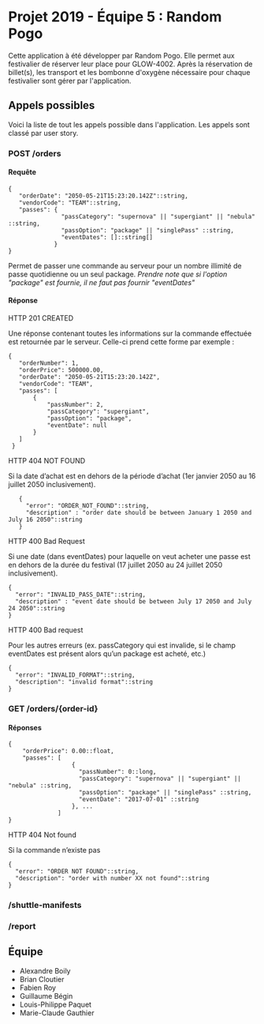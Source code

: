 # Projet 2019 - Équipe 5 : Random Pogo

Cette application à été développer par Random Pogo. Elle permet aux festivalier de réserver leur place pour GLOW-4002. Après la réservation de billet(s), les transport et les bombonne d'oxygène nécessaire pour chaque festivalier sont gérer par l'application.

## Appels possibles

Voici la liste de tout les appels possible dans l'application. Les appels sont classé par user story.
 
### POST /orders

#### Requête

```
{
   "orderDate": "2050-05-21T15:23:20.142Z"::string,
   "vendorCode": "TEAM"::string,
   "passes": {
               "passCategory": "supernova" || "supergiant" || "nebula" ::string,
               "passOption": "package" || "singlePass" ::string,
               "eventDates": []::string[] 
             }
}
```
Permet de passer une commande au serveur pour un nombre illimité de passe quotidienne ou un seul package.
*Prendre note que si l'option "package" est fournie, il ne faut pas fournir "eventDates"*

#### Réponse

HTTP 201 CREATED

Une réponse contenant toutes les informations sur la commande effectuée est retournée par le serveur. Celle-ci prend cette forme par exemple :

```
{
   "orderNumber": 1,
   "orderPrice": 500000.00,
   "orderDate": "2050-05-21T15:23:20.142Z",
   "vendorCode": "TEAM",
   "passes": [
       {
           "passNumber": 2,
           "passCategory": "supergiant",
           "passOption": "package",
           "eventDate": null
       }
   ]
 }
```

HTTP 404 NOT FOUND

Si la date d’achat est en dehors de la période d’achat (1er janvier 2050 au 16 juillet 2050 inclusivement).
```
   {
     "error": "ORDER_NOT_FOUND"::string,
     "description" : "order date should be between January 1 2050 and July 16 2050"::string
   } 
```

HTTP 400 Bad Request

Si une date (dans eventDates) pour laquelle on veut acheter une passe est en dehors de la durée du festival (17 juillet 2050 au 24 juillet 2050 inclusivement).

   ```
   {
     "error": "INVALID_PASS_DATE"::string,
     "description" : "event date should be between July 17 2050 and July 24 2050"::string
   }  
```
HTTP 400 Bad request

Pour les autres erreurs (ex. passCategory qui est invalide, si le champ eventDates est présent alors qu’un package est acheté, etc.)
```
{
  "error": "INVALID_FORMAT"::string,
  "description": "invalid format"::string
} 
```
### GET /orders/{order-id}

#### Réponses
```
{
    "orderPrice": 0.00::float,
    "passes": [
                  {
                    "passNumber": 0::long,
                    "passCategory": "supernova" || "supergiant" || "nebula" ::string,
                    "passOption": "package" || "singlePass" ::string,
                    "eventDate": "2017-07-01" ::string
                  }, ...
              ]
}
```

HTTP 404 Not found

Si la commande n’existe pas
```
{
  "error": "ORDER NOT FOUND"::string,
  "description": "order with number XX not found"::string
} 
```

### /shuttle-manifests


### /report


## Équipe

- Alexandre Boily
- Brian Cloutier
- Fabien Roy
- Guillaume Bégin
- Louis-Philippe Paquet
- Marie-Claude Gauthier
